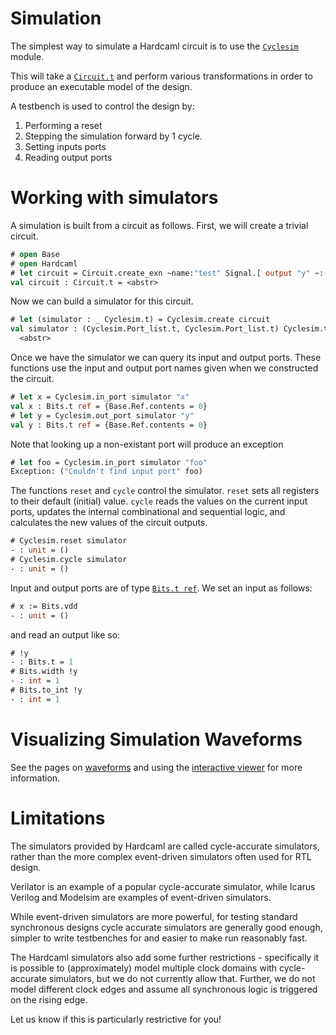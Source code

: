 # Simulation

<!--
```ocaml
# Hardcaml.Caller_id.set_mode Disabled
- : unit = ()
```
-->

The simplest way to simulate a Hardcaml circuit is to use the
[`Cyclesim`](https://ocaml.org/p/hardcaml/latest/doc/Hardcaml/Cyclesim/index.html)
module.

This will take a [`Circuit.t`](https://ocaml.org/p/hardcaml/latest/doc/Hardcaml/Circuit/index.html)
and perform various transformations in
order to produce an executable model of the design.

A testbench is used to control the design by:

1. Performing a reset
2. Stepping the simulation forward by 1 cycle.
3. Setting inputs ports
4. Reading output ports

# Working with simulators

A simulation is built from a circuit as follows. First, we will create
a trivial circuit.

```ocaml
# open Base
# open Hardcaml
# let circuit = Circuit.create_exn ~name:"test" Signal.[ output "y" ~:(input "x" 1)]
val circuit : Circuit.t = <abstr>
```

Now we can build a simulator for this circuit.

```ocaml
# let (simulator : _ Cyclesim.t) = Cyclesim.create circuit
val simulator : (Cyclesim.Port_list.t, Cyclesim.Port_list.t) Cyclesim.t =
  <abstr>
```

Once we have the simulator we can query its input and output ports.
These functions use the input and output port names given when we
constructed the circuit.

```ocaml
# let x = Cyclesim.in_port simulator "x"
val x : Bits.t ref = {Base.Ref.contents = 0}
# let y = Cyclesim.out_port simulator "y"
val y : Bits.t ref = {Base.Ref.contents = 0}
```

Note that looking up a non-existant port will produce an exception

```ocaml
# let foo = Cyclesim.in_port simulator "foo"
Exception: ("Couldn't find input port" foo)
```

The functions `reset` and `cycle` control the simulator. `reset` sets
all registers to their default (initial) value. `cycle` reads the
values on the current input ports, updates the internal combinational
and sequential logic, and calculates the new values of the circuit
outputs.

```ocaml
# Cyclesim.reset simulator
- : unit = ()
# Cyclesim.cycle simulator
- : unit = ()
```

Input and output ports are of type
[`Bits.t ref`](https://ocaml.org/p/hardcaml/latest/doc/Hardcaml/Bits/index.html).
We set an input as follows:

```ocaml
# x := Bits.vdd
- : unit = ()
```

and read an output like so:

```ocaml
# !y
- : Bits.t = 1
# Bits.width !y
- : int = 1
# Bits.to_int !y
- : int = 1
```

# Visualizing Simulation Waveforms

See the pages on [waveforms](waveforms.mdx) and using the
[interactive viewer](waveterm_interactive_viewer.mdx) for more information.


# Limitations

The simulators provided by Hardcaml are called cycle-accurate
simulators, rather than the more complex event-driven simulators
often used for RTL design.

Verilator is an example of a popular cycle-accurate simulator, while
Icarus Verilog and Modelsim are examples of event-driven simulators.

While event-driven simulators are more powerful, for testing standard
synchronous designs cycle accurate simulators are generally good
enough, simpler to write testbenches for and easier to make run
reasonably fast.

The Hardcaml simulators also add some further restrictions -
specifically it is possible to (approximately) model multiple clock
domains with cycle-accurate simulators, but we do not currently allow
that. Further, we do not model different clock edges and assume all
synchronous logic is triggered on the rising edge.

Let us know if this is particularly restrictive for you!
